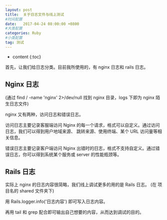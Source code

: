 ```yaml
---
layout: post
title:  关于日志文件与线上测试
#时间配置
date:   2017-04-24 08:00:00 +0800
#大类配置
categories: Ruby
#小类配置
tag: 测试
---
```


* content
{:toc}

 首先，让我们给日志分类。目前我所使用的，有 nginx 日志和 rails 日志。
	
Nginx 日志
----------------------------------------------
 (通过 find / -name 'nginx' 2>/dev/null 找到 nginx 目录，logs 下即为 nginx 陌生日志文件)

 nginx 又有两种，访问日志和错误日志。

 访问日志主要记录客服端访问 Nginx 的每一个请求，格式可以自定义。通过访问日志，我们可以得到用户地域来源、
跳转来源、使用终端、某个 URL 访问量等相关信息。

 错误日志主要记录客户端访问 Nginx 出错时的日志，格式不支持自定义。通过错误日志，你可以得到系统某个服务或
 server 的性能瓶颈等。
 
 Rails 日志
 ----------------------------------------------
 实际上 nginx 的日志内容很简略，我们线上调试更多的用的是 Rails 日志。
 (在 项目名的 shared 文件夹下)
 
 用 Rails.logger.info('日志内容') 即可写入日志内容。
 
 再用 tail 和 grep 配合即可输出自己想要的内容，从而达到调试的目的。
 
 